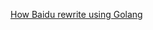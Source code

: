 [How Baidu rewrite using Golang](http://mp.weixin.qq.com/s?__biz=MzA5Nzc4OTA1Mw==&mid=2659598270&idx=1&sn=3e05f03e1a3c45a40bc8eed46566af9a&chksm=8be9eaacbc9e63ba4f6531a939bbff96e4b4a5781b78ae23a5b58fe9d8c4df148c68fbb67f57#rd)


